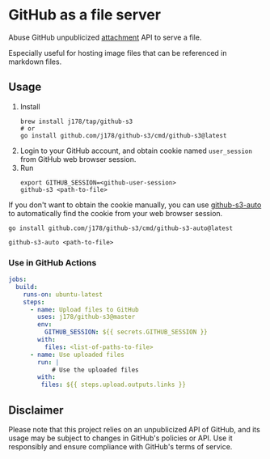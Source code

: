 # GitHub as a file server 

Abuse GitHub unpublicized [attachment](https://docs.github.com/en/get-started/writing-on-github/working-with-advanced-formatting/attaching-files) API to serve a file.

Especially useful for hosting image files that can be referenced in markdown files.

## Usage

1. Install
    ```shell
    brew install j178/tap/github-s3
    # or
    go install github.com/j178/github-s3/cmd/github-s3@latest
    ```
2. Login to your GitHub account, and obtain cookie named `user_session` from GitHub web browser session.
3. Run
    ```shell
    export GITHUB_SESSION=<github-user-session>   
    github-s3 <path-to-file>
    ```

If you don't want to obtain the cookie manually, you can use [github-s3-auto](./cmd/github-s3-auto) to automatically find the cookie from your web browser session.

```shell
go install github.com/j178/github-s3/cmd/github-s3-auto@latest

github-s3-auto <path-to-file>
```

### Use in GitHub Actions

```yaml
jobs:
  build:
    runs-on: ubuntu-latest
    steps:
      - name: Upload files to GitHub
        uses: j178/github-s3@master
        env:
          GITHUB_SESSION: ${{ secrets.GITHUB_SESSION }}
        with:
          files: <list-of-paths-to-file>
      - name: Use uploaded files
        run: |
            # Use the uploaded files
        with:
         files: ${{ steps.upload.outputs.links }}
```

## Disclaimer

Please note that this project relies on an unpublicized API of GitHub, and its usage may be subject to changes in GitHub's policies or API. Use it responsibly and ensure compliance with GitHub's terms of service.
